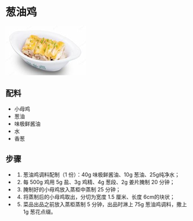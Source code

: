 # 葱油鸡

![葱油鸡](../images/葱油鸡.png)

## 配料

- 小母鸡
- 葱油
- 味极鲜酱油
- 水
- 香葱

## 步骤

- 1. 葱油鸡调料配制（1 份）：40g 味极鲜酱油、10g 葱油、25g纯净水；
- 2. 每 500g 鸡用 5g 盐、3g 鸡精、4g 葱段、2g 姜片腌制 20 分钟；
- 3. 腌制好的小母鸡放入蒸柜中蒸制 25 分钟；
- 4. 将蒸制后的小母鸡取出，分切为宽度 1.5 厘米、长度 6cm的块状；
- 5. 菜品出品之前放入蒸柜蒸制 5 分钟，出品时淋上 75g 葱油鸡调料，撒上 1g 葱花点缀。
